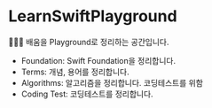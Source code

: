 # LearnSwiftPlayground

🧑🏻‍💻 배움을 Playground로 정리하는 공간입니다.

* Foundation: Swift Foundation을 정리합니다.
* Terms: 개념, 용어를 정리합니다.
* Algorithms: 알고리즘을 정리합니다. 코딩테스트를 위함
* Coding Test: 코딩테스트를 정리합니다.
